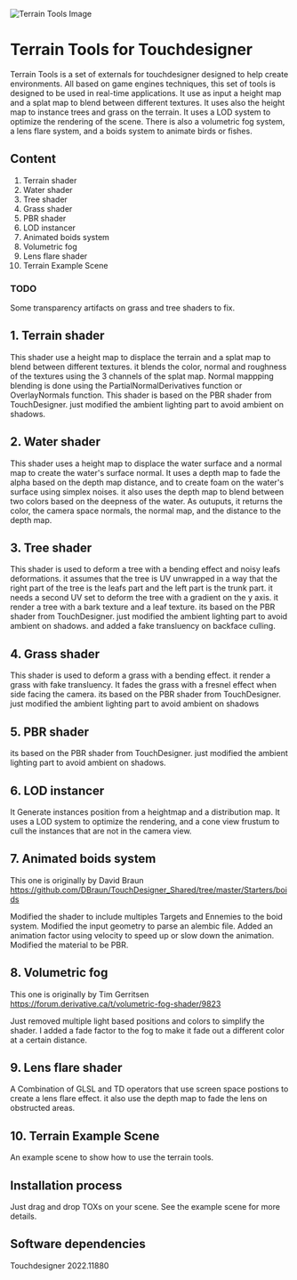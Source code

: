 ![Terrain Tools Image](https://github.com/CraftKontrol/Terrain-Tools-for-Touchdesigner/blob/main/TerrainExample/TerrainToolsExample.jpg?raw=true)
# Terrain Tools for Touchdesigner 
Terrain Tools is a set of externals for touchdesigner designed to help create environments.
All based on game engines techniques, this set of tools is designed to be used in real-time applications.
It use as input a height map and a splat map to blend between different textures.
It uses also the height map to instance trees and grass on the terrain.
It uses a LOD system to optimize the rendering of the scene.
There is also a volumetric fog system, a lens flare system, 
and a boids system to animate birds or fishes.

## Content
1. Terrain shader
2. Water shader
3. Tree shader
4. Grass shader
5. PBR shader
6. LOD instancer
7. Animated boids system
8. Volumetric fog
9. Lens flare shader
10. Terrain Example Scene                   


### TODO
Some transparency artifacts on grass and tree shaders to fix.


## 1. Terrain shader
This shader use a height map to displace the terrain and a splat map to blend between different textures.
it blends the color, normal and roughness of the textures using the 3 channels of the splat map.
Normal mappping blending is done using the PartialNormalDerivatives function or OverlayNormals function.
This shader is based on the PBR shader from TouchDesigner.
just modified the ambient lighting part to avoid ambient on shadows.

## 2. Water shader
This shader uses a height map to displace the water surface and a normal map to create the water's surface normal. 
It uses a depth map to fade the alpha based on the depth map distance, and to create foam on the water's surface using simplex noises.
it also uses the depth map to blend between two colors based on the deepness of the water.
As outuputs, it returns the color, the camera space normals, the normal map, and the distance to the depth map.

## 3. Tree shader
This shader is used to deform a tree with a bending effect and noisy leafs deformations.
it assumes that the tree is UV unwrapped in a way that the right part of the tree is the leafs part and the left part is the trunk part.
it needs a second UV set to deform the tree with a gradient on the y axis.
it render a tree with a bark texture and a leaf texture.
its based on the PBR shader from TouchDesigner.
just modified the ambient lighting part to avoid ambient on shadows. 
and added a fake transluency on backface culling.

## 4. Grass shader
This shader is used to deform a grass with a bending effect.
it render a grass with fake transluency.
It fades the grass with a fresnel effect when side facing the camera.
its based on the PBR shader from TouchDesigner.
just modified the ambient lighting part to avoid ambient on shadows

## 5. PBR shader
its based on the PBR shader from TouchDesigner.
just modified the ambient lighting part to avoid ambient on shadows.

## 6. LOD instancer
It Generate instances position from a heightmap and a distribution map.
It uses a LOD system to optimize the rendering, and a cone view frustum to cull the instances that are not in the camera view.

## 7. Animated boids system
This one is originally by David Braun
https://github.com/DBraun/TouchDesigner_Shared/tree/master/Starters/boids

Modified the shader to include multiples Targets and Ennemies to the boid system.
Modified the input geometry to parse an alembic file.
Added an animation factor using velocity to speed up or slow down the animation.
Modified the material to be PBR.

## 8. Volumetric fog
This one is originally by Tim Gerritsen
https://forum.derivative.ca/t/volumetric-fog-shader/9823

Just removed multiple light based positions and colors to simplify the shader. I added a fade factor to the fog to make it fade out a different color at a certain distance.

## 9. Lens flare shader
A Combination of GLSL and TD operators that use screen space postions to create a lens flare effect. it also use the depth map to fade the lens on obstructed areas.

## 10. Terrain Example Scene
An example scene to show how to use the terrain tools.


##	Installation process
Just drag and drop TOXs on your scene. 
See the example scene for more details.

##	Software dependencies
Touchdesigner 2022.11880
